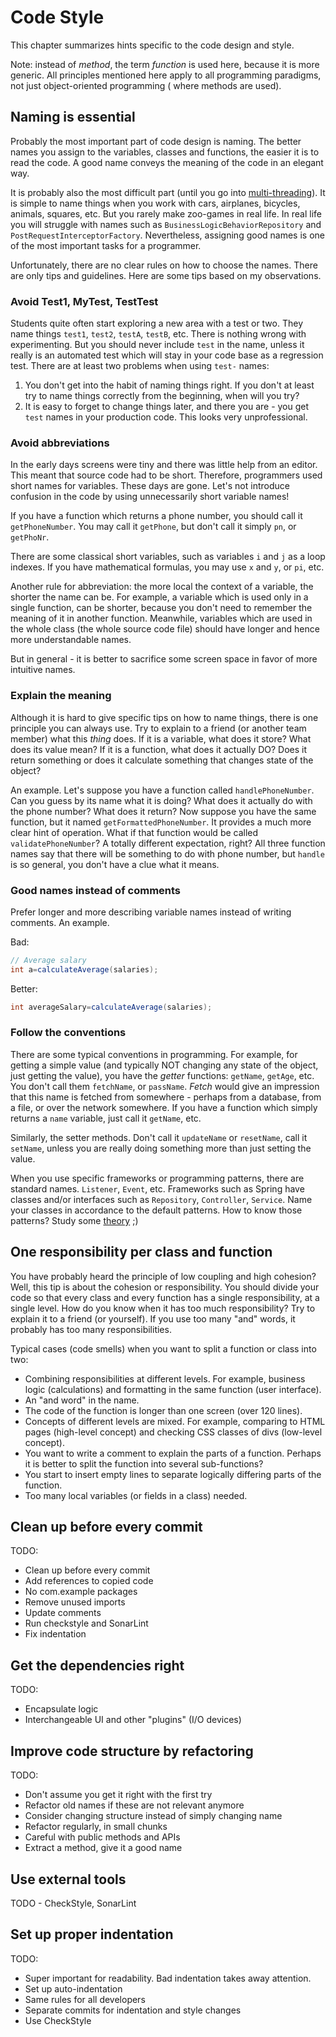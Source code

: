 # Code Style

This chapter summarizes hints specific to the code design and style.

Note: instead of _method_, the term _function_ is used here, because it is more generic. All
principles mentioned here apply to all programming paradigms, not just object-oriented programming (
where methods are used).

## Naming is essential

Probably the most important part of code design is naming. The better names you assign to the
variables, classes and functions, the easier it is to read the code. A good name conveys the meaning
of the code in an elegant way.

It is probably also the most difficult part (until you go
into [multi-threading](http://www.quickmeme.com/meme/364490)). It is simple to name things when you
work with cars, airplanes, bicycles, animals, squares, etc. But you rarely make zoo-games in real
life. In real life you will struggle with names such as `BusinessLogicBehaviorRepository`
and `PostRequestInterceptorFactory`. Nevertheless, assigning good names is one of the most important
tasks for a programmer.

Unfortunately, there are no clear rules on how to choose the names. There are only tips and
guidelines. Here are some tips based on my observations.

### Avoid Test1, MyTest, TestTest

Students quite often start exploring a new area with a test or two. They name things `test1`,
`test2`, `testA`, `testB`, etc. There is nothing wrong with experimenting. But you should never
include `test` in the name, unless it really is an automated test which will stay in your code base
as a regression test. There are at least two problems when using `test-` names:

1. You don't get into the habit of naming things right. If you don't at least try to name things
   correctly from the beginning, when will you try?
2. It is easy to forget to change things later, and there you are - you get `test` names in your
   production code. This looks very unprofessional.

### Avoid abbreviations

In the early days screens were tiny and there was little help from an editor. This meant that source
code had to be short. Therefore, programmers used short names for variables. These days are gone.
Let's not introduce confusion in the code by using unnecessarily short variable names!

If you have a function which returns a phone number, you should call it `getPhoneNumber`. You may
call it `getPhone`, but don't call it simply `pn`, or `getPhoNr`.

There are some classical short variables, such as variables `i` and `j` as a loop indexes. If you
have mathematical formulas, you may use `x` and `y`, or `pi`, etc.

Another rule for abbreviation: the more local the context of a variable, the shorter the name can
be. For example, a variable which is used only in a single function, can be shorter, because you
don't need to remember the meaning of it in another function. Meanwhile, variables which are used in
the whole class (the whole source code file) should have longer and hence more understandable names.

But in general - it is better to sacrifice some screen space in favor of more intuitive names.

### Explain the meaning

Although it is hard to give specific tips on how to name things, there is one principle you can
always use. Try to explain to a friend (or another team member) what this _thing_ does. If it is a
variable, what does it store? What does its value mean? If it is a function, what does it actually
DO? Does it return something or does it calculate something that changes state of the object?

An example. Let's suppose you have a function called `handlePhoneNumber`. Can you guess by its name
what it is doing? What does it actually do with the phone number? What does it return? Now suppose
you have the same function, but it named `getFormattedPhoneNumber`. It provides a much more clear
hint of operation. What if that function would be called `validatePhoneNumber`? A totally different
expectation, right? All three function names say that there will be something to do with phone
number, but `handle` is so general, you don't have a clue what it means.

### Good names instead of comments

Prefer longer and more describing variable names instead of writing comments. An example.

Bad:

```java
// Average salary
int a=calculateAverage(salaries);
```

Better:

```java
int averageSalary=calculateAverage(salaries);
```

### Follow the conventions

There are some typical conventions in programming. For example, for getting a simple value (and
typically NOT changing any state of the object, just getting the value), you have the _getter_
functions: `getName`, `getAge`, etc. You don't call them `fetchName`, or `passName`. _Fetch_
would give an impression that this name is fetched from somewhere - perhaps from a database, from a
file, or over the network somewhere. If you have a function which simply returns a `name`
variable, just call it `getName`, etc.

Similarly, the setter methods. Don't call it `updateName` or `resetName`, call it `setName`, unless
you are really doing something more than just setting the value.

When you use specific frameworks or programming patterns, there are standard names. `Listener`,
`Event`, etc. Frameworks such as Spring have classes and/or interfaces such as `Repository`,
`Controller`, `Service`. Name your classes in accordance to the default patterns. How to know those
patterns? Study some [theory](attitude.md#study-theory-dont-just-try) ;)

## One responsibility per class and function

You have probably heard the principle of low coupling and high cohesion? Well, this tip is about the
cohesion or responsibility. You should divide your code so that every class and every function has a
single responsibility, at a single level. How do you know when it has too much responsibility? Try
to explain it to a friend (or yourself). If you use too many "and" words, it probably has too many
responsibilities.

Typical cases (code smells) when you want to split a function or class into two:

* Combining responsibilities at different levels. For example, business logic (calculations)
  and formatting in the same function (user interface).
* An "and word" in the name.
* The code of the function is longer than one screen (over 120 lines).
* Concepts of different levels are mixed. For example, comparing to HTML pages (high-level 
  concept) and checking CSS classes of divs (low-level concept).
* You want to write a comment to explain the parts of a function. Perhaps it is better to split 
  the function into several sub-functions?
* You start to insert empty lines to separate logically differing parts of the function.
* Too many local variables (or fields in a class) needed.

## Clean up before every commit

TODO:

* Clean up before every commit
* Add references to copied code
* No com.example packages
* Remove unused imports
* Update comments
* Run checkstyle and SonarLint
* Fix indentation

## Get the dependencies right

TODO:

* Encapsulate logic
* Interchangeable UI and other "plugins" (I/O devices)

## Improve code structure by refactoring

TODO:

* Don't assume you get it right with the first try
* Refactor old names if these are not relevant anymore
* Consider changing structure instead of simply changing name
* Refactor regularly, in small chunks
* Careful with public methods and APIs
* Extract a method, give it a good name

## Use external tools

TODO - CheckStyle, SonarLint

## Set up proper indentation

TODO:

* Super important for readability. Bad indentation takes away attention.
* Set up auto-indentation
* Same rules for all developers
* Separate commits for indentation and style changes
* Use CheckStyle